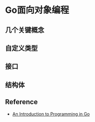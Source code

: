 # Go面向对象编程
## 几个关键概念
## 自定义类型
## 接口
## 结构体

## Reference
- [An Introduction to Programming in Go](http://www.golang-book.com/books/intro)